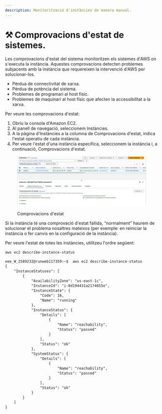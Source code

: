 ```yaml
---
description: Monitorització d'instàncies de manera manual.
---
```


# ⚒️ Comprovacions d'estat de sistemes.

Les comprovacions d'estat del sistema monitoritzen els sistemes d'AWS on s'executa la instància. Aquestes comprovacions detecten problemes subjacents amb la instància que requereixen la intervenció d'AWS per solucionar-los.

* Pèrdua de connectivitat de xarxa.
* Pèrdua de potència del sistema.
* Problemes de programari al host físic.
* Problemes de maquinari al host físic que afecten la accessibilitat a la xarxa.

Per veure les comprovacions d'estat:

1. Obriu la consola d'Amazon EC2.&#x20;
2. Al panell de navegació, seleccionem Instàncies.&#x20;
3. A la pàgina d'Instàncies a la columna de Comprovacions d'estat, indica l'estat operatiu de cada instància.&#x20;
4. Per veure l'estat d'una instància específica, seleccionem la instància i, a continuació, Comprovacions d'estat.

<figure><img src="../../.gitbook/assets/image.png" alt=""><figcaption><p>Comprovacions d'estat</p></figcaption></figure>

Si la instància té una comprovació d'estat fallida, “normalment” haurem de solucionar el problema nosaltres mateixos (per exemple: en reiniciar la instància o fer canvis en la configuració de la instància).

Per veure l'estat de totes les instàncies, utilitzeu l'ordre següent:

```
aws ec2 describe-instance-status
```

```
eee_W_2589232@runweb117359:~$  aws ec2 describe-instance-status
{
    "InstanceStatuses": [
        {
            "AvailabilityZone": "us-east-1c",
            "InstanceId": "i-0d194431a2174655e",
            "InstanceState": {
                "Code": 16,
                "Name": "running"
            },
            "InstanceStatus": {
                "Details": [
                    {
                        "Name": "reachability",
                        "Status": "passed"
                    }
                ],
                "Status": "ok"
            },
            "SystemStatus": {
                "Details": [
                    {
                        "Name": "reachability",
                        "Status": "passed"
                    }
                ],
                "Status": "ok"
            }
        }
    ]
}
```
